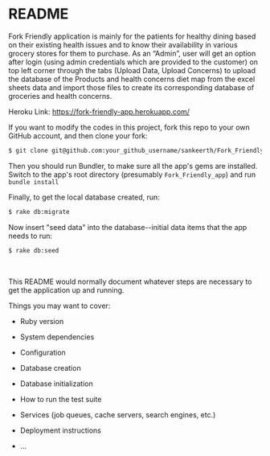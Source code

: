 # README
Fork Friendly application is mainly for the patients for healthy dining based on their existing
health issues and to know their availability in various grocery stores for them to purchase.
As an “Admin”, user
will get an option after login (using admin credentials which are provided to the customer) on top left
corner through the tabs (Upload Data, Upload Concerns) to upload the database of the Products and
health concerns diet map from the excel sheets data and import those files to create its corresponding
database of groceries and health concerns.

Heroku Link:
https://fork-friendly-app.herokuapp.com/

If you want to modify the codes in this project, fork this repo to your own GitHub account, and then
clone your fork:

```sh
$ git clone git@github.com:your_github_username/sankeerth/Fork_Friendly_app.git
```
Then you should run Bundler, to make sure all the app's gems are installed.  Switch to the app's root directory (presumably `Fork_Friendly_app`) and run `bundle install` 

Finally, to get the local database created, run:

```sh
$ rake db:migrate
```

Now insert "seed data" into the database--initial data items that the app needs to run:

```sh
$ rake db:seed
```

<br />


This README would normally document whatever steps are necessary to get the
application up and running.

Things you may want to cover:

* Ruby version

* System dependencies

* Configuration

* Database creation

* Database initialization

* How to run the test suite

* Services (job queues, cache servers, search engines, etc.)

* Deployment instructions

* ...
